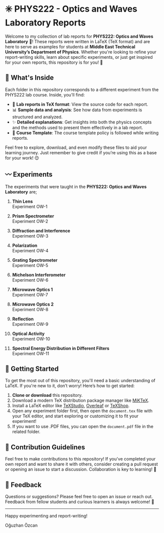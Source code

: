 
# ✳️ PHYS222 - Optics and Waves Laboratory Reports

Welcome to my collection of lab reports for **PHYS222: Optics and Waves Laboratory** 🌊! These reports were written in LaTeX (TeX format) and are here to serve as examples for students at **Middle East Technical University’s Department of Physics**. Whether you're looking to refine your report-writing skills, learn about specific experiments, or just get inspired for your own reports, this repository is for you! 🎉

## 📂 What's Inside

Each folder in this repository corresponds to a different experiment from the PHYS222 lab course. Inside, you'll find:

- 📄 **Lab reports in TeX format**: View the source code for each report.
- 📊 **Sample data and analysis**: See how data from experiments is structured and analyzed.
- ✨ **Detailed explanations**: Get insights into both the physics concepts and the methods used to present them effectively in a lab report.
- 📄 **Course Template**: The course template policy is followed while writing reports.


Feel free to explore, download, and even modify these files to aid your learning journey. Just remember to give credit if you’re using this as a base for your work! 😊

## 〰️ Experiments

The experiments that were taught in the **PHYS222: Optics and Waves Laboratory** are;

1. **Thin Lens**  
   Experiment OW-1

2. **Prism Spectrometer**  
   Experiment OW-2

3. **Diffraction and Interference**  
   Experiment OW-3

4. **Polarization**  
   Experiment OW-4

5. **Grating Spectrometer**  
   Experiment OW-5

6. **Michelson Interferometer**  
   Experiment OW-6

7. **Microwave Optics 1**  
   Experiment OW-7

8. **Microwave Optics 2**  
   Experiment OW-8

9. **Reflection**  
   Experiment OW-9

10. **Optical Activity**  
    Experiment OW-10

11. **Spectral Energy Distribution in Different Filters**  
    Experiment OW-11

## 🚀 Getting Started

To get the most out of this repository, you'll need a basic understanding of LaTeX. If you're new to it, don’t worry! Here’s how to get started:

1. **Clone or download** this repository.
2. Download a modern TeX distribution package manager like [MiKTeX](https://miktex.org/).
3. Install a LaTeX editor like [TeXStudio](https://www.texstudio.org/), [Overleaf](https://www.overleaf.com/) or [TeXShop](http://pages.uoregon.edu/koch/texshop/).
4. Open any experiment folder first, then open the `document.tex` file with your TeX editor, and start exploring or customizing it to fit your experiment!
5. If you want to use .PDF files, you can open the `document.pdf` file in the related folder.

## 📝 Contribution Guidelines

Feel free to make contributions to this repository! If you've completed your own report and want to share it with others, consider creating a pull request or opening an issue to start a discussion. Collaboration is key to learning! 🤝

## 💬 Feedback

Questions or suggestions? Please feel free to open an issue or reach out. Feedback from fellow students and curious learners is always welcome! 🙌

---

Happy experimenting and report-writing!

Oğuzhan Özcan 